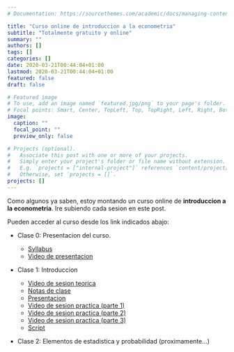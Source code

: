 ```yaml
---
# Documentation: https://sourcethemes.com/academic/docs/managing-content/

title: "Curso online de introduccion a la econometria"
subtitle: "Totalmente gratuito y online"
summary: ""
authors: []
tags: []
categories: []
date: 2020-03-21T00:44:04+01:00
lastmod: 2020-03-21T00:44:04+01:00
featured: false
draft: false

# Featured image
# To use, add an image named `featured.jpg/png` to your page's folder.
# Focal points: Smart, Center, TopLeft, Top, TopRight, Left, Right, BottomLeft, Bottom, BottomRight.
image:
  caption: ""
  focal_point: ""
  preview_only: false

# Projects (optional).
#   Associate this post with one or more of your projects.
#   Simply enter your project's folder or file name without extension.
#   E.g. `projects = ["internal-project"]` references `content/project/deep-learning/index.md`.
#   Otherwise, set `projects = []`.
projects: []
---
```

Como algunos ya saben, estoy montando un curso online de **introduccion a la econometria**. Ire subiendo cada sesion en este post.

Pueden acceder al curso desde los link indicados abajo:

* Clase 0: Presentacion del curso.
  + [Syllabus](syllabus_intro_econometria.pdf)
  + [Video de presentacion](https://youtu.be/-olsXU62SeY)

* Clase 1: Introduccion
  + [Video de sesion teorica](https://youtu.be/qpBmjcXG3oc)
  + [Notas de clase](clase_1.pdf)
  + [Presentacion](clase_1_pres.pdf)
  + [Video de sesion practica (parte 1)](https://youtu.be/ab-EHHPKr1w)
  + [Video de sesion practica (parte 2)](https://youtu.be/WTc6F9o4rbM)
  + [Video de sesion practica (parte 3)](https://youtu.be/owuknUzTWd4)
  + [Script](clase1.R)

* Clase 2: Elementos de estadistica y probabilidad (proximamente...)